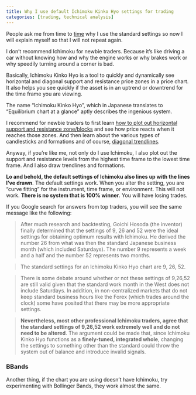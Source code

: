 ```yaml
---
title: Why I use default Ichimoku Kinko Hyo settings for trading
categories: [trading, technical analysis]
---
```


People ask me from time to <a href="http://test.com" rel="external nofollow">time</a> why I use the standard settings so now I will explain myself so that I will not repeat again.

I don’t recommend Ichimoku for newbie traders. Because it’s like driving a car without knowing how and why the engine works or why brakes work
or why speedily turning around a corner is bad.

Basically, Ichimoku Kinko Hyo is a tool to quickly and dynamically see horizontal and diagonal support and resistance price zones in a price chart. 
It also helps you see quickly if the asset is in an uptrend or downtrend for the time frame you are viewing.

The name “Ichimoku Kinko Hyo”, which in Japanese translates to “Equilibrium chart at a glance” aptly describes the ingenious system.

I recommend for newbie traders to first learn [how to plot out horizontal support and resistance zone/blocks](https://www.babypips.com/learn/forex/support-and-resistance) and see how price reacts when it reaches 
those zones. And then learn about the various types of candlesticks and formations and of course, [diagonal trendlines](https://www.babypips.com/learn/forex/trend-lines).

Anyway, if you’re like me, not only do I use Ichimoku, I also plot out the support and resistance levels from the highest time frame to the lowest 
time frame. And I also draw trendlines and formations.

**Lo and behold, the default settings of Ichimoku also lines up with the lines I’ve drawn**. The default settings work. When you alter the setting, 
you are “curve fitting” for the instrument, time frame, or environment. This will not work. **There is no system that is 100% winner**. You will have losing trades.

If you Google search for answers from top traders, you will see the same message like the following:

> After much research and backtesting, Goichi Hosoda (the inventor) finally determined that the settings of 9, 26 and 52 were the ideal settings 
for obtaining optimum results with Ichimoku. He derived the number 26 from what was then the standard Japanese business month (which included Saturdays). 
The number 9 represents a week and a half and the number 52 represents two months. 

> The standard settings for an Ichimoku Kinko Hyo chart are 9, 26, 52.

> There is some debate around whether or not these settings of 9,26,52 are still valid given that the standard work month in the West does not 
include Saturdays. In addition, in non-centralized markets that do not keep standard business hours like the Forex (which trades around the clock) 
some have posited that there may be more appropriate settings.

> **Nevertheless, most other professional Ichimoku traders, agree that the standard settings of 9,26,52 work extremely well and do not need to be altered**.
The argument could be made that, since Ichimoku Kinko Hyo functions as a **finely-tuned, integrated whole**, changing the settings to something 
other than the standard could throw the system out of balance and introduce invalid signals.

### BBands

Another thing, if the chart you are using doesn’t have Ichimoku, try experimenting with Bollinger Bands, they work almost the same.
